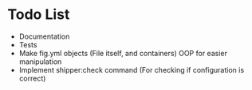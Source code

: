 # Todo List

* Documentation
* Tests
* Make fig.yml objects (File itself, and containers) OOP for easier manipulation
* Implement shipper:check command (For checking if configuration is correct)
